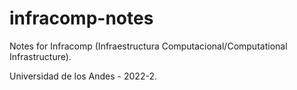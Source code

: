 # infracomp-notes
Notes for Infracomp (Infraestructura Computacional/Computational Infrastructure). 

Universidad de los Andes - 2022-2.
